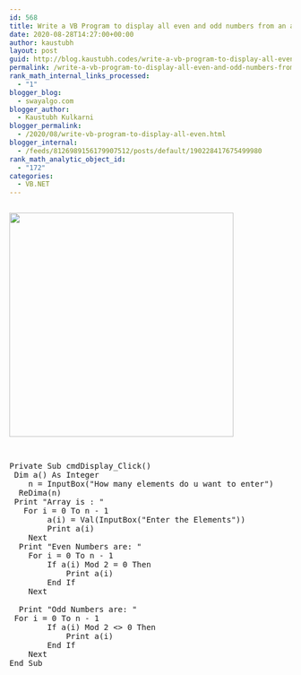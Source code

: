```yaml
---
id: 568
title: Write a VB Program to display all even and odd numbers from an array
date: 2020-08-28T14:27:00+00:00
author: kaustubh
layout: post
guid: http://blog.kaustubh.codes/write-a-vb-program-to-display-all-even-and-odd-numbers-from-an-array/
permalink: /write-a-vb-program-to-display-all-even-and-odd-numbers-from-an-array/
rank_math_internal_links_processed:
  - "1"
blogger_blog:
  - swayalgo.com
blogger_author:
  - Kaustubh Kulkarni
blogger_permalink:
  - /2020/08/write-vb-program-to-display-all-even.html
blogger_internal:
  - /feeds/8126989156179907512/posts/default/190228417675499980
rank_math_analytic_object_id:
  - "172"
categories:
  - VB.NET
---
```

<div style="clear: both;">
  <a href="https://1.bp.blogspot.com/-S2GO2ras9rM/X0kUXKzPZjI/AAAAAAAAfgQ/_4qwyZg2Vr8FbmTOk_hz2GNFk8bvkp3xQCLcBGAsYHQ/s1366/1.png" style="display: block; padding: 1em 0; text-align: none;"><img alt="" border="0" width="400" data-original-height="768" data-original-width="1366" src="https://1.bp.blogspot.com/-S2GO2ras9rM/X0kUXKzPZjI/AAAAAAAAfgQ/_4qwyZg2Vr8FbmTOk_hz2GNFk8bvkp3xQCLcBGAsYHQ/s400/1.png" /></a>
</div>

<pre><br />Private Sub cmdDisplay_Click()<br />	Dim a() As Integer<br />	n = InputBox("How many elements do u want to enter")<br />	ReDima(n)<br />	Print "Array is : "<br />	For i = 0 To n - 1<br />		a(i) = Val(InputBox("Enter the Elements"))<br />		Print a(i)<br />	Next<br />	Print "Even Numbers are: "<br />	For i = 0 To n - 1<br />		If a(i) Mod 2 = 0 Then<br />			Print a(i)<br />		End If<br />	Next<br />	<br />	Print "Odd Numbers are: "<br />	For i = 0 To n - 1<br />		If a(i) Mod 2 &lt;> 0 Then<br />			Print a(i)<br />		End If<br />	Next<br />End Sub<br /><br /></pre>